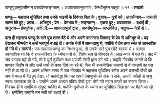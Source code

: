  

पाण्डुपुत्रानुपासीनान् प्रश्रयप्रेमसङ्गतान् । अवयाचष्टानुरागाŸौरन्धीभूतेन चक्षुषा ॥ ११॥ **शब्दार्थ** 

**पाण्डु—** **महाराज युधिष्ठिर तथा उनके भाइयों के दिवंगत पिता के** **; पुत्रान्—** **पुत्रों को** **; उपासीनान्—** **पास ही शान्त बैठे हुए** **;** **प्रश्रय—** **अभिभूत** **; प्रेम—** **प्रेमभाव में** **; सङ्गतान्—** **एकत्र हुए** **; अवयाचष्ट—** **बधाई दी** **; अनुराग—** **प्रेमपूर्वक** **; अŸौ:—** **आनन्दाश्रुओं द्वारा** **; अन्धीभूतेन—** **आप्लावित** **; चक्षुषा—** **नेत्रों से।** **.** 

**पास ही महाराज पाण्डु के सारे पुत्र शान्त बैठे थे और अपने मरणासन्न पितामह के प्रेम** **से अभिभूत थे। यह देखकर भीष्मदेव ने उन्हें भावपूर्ण बधाई दी। उनके नेत्रों में आनन्दाश्रु** **थे, क्योंकि वे प्रेम तथा स्नेह से आप्लावित हो गये थे।** **तात्पर्य** : जब महाराज पाण्डु का निधन हुआ, तो उनके सारे पुत्र छोटे बालक थे। अतएव स्वाभाविक था कि वे राज-परिवार के ज्येष्ठजनों के, विशेष रूप से भीष्मदेव के, लाड़-प्यार में पले थे। बाद में जब पाण्डव बड़े हो गये, तो वे धूर्त दुर्योधन तथा उसकी टोली द्वारा ठगे गये। यद्यपि भीष्मदेव जानते थे कि पाण्डव निर्दोष थे और उन्हें व्यर्थ ही कष्ट दिये जा रहे थे, फिर भी राजनीतिक कारणों से वे पाण्डवों का पक्ष नहीं ले पा रहे थे। अपने अन्तिम समय में जब भीष्मदेव ने महाराज युधिष्ठिर समेत अपने यशस्वी पौत्रों को अपनी बगल में बैठे हुए देखा, तो महायोद्धा पितामह अपने प्रेमाश्रुओं को रोक न सके, उनकी आँखों से अश्रु स्वत: छलछला रहे थे। उन्होंने अपने अत्यंत पवित्र पौत्रों द्वारा भोगे गये महान कष्टों का स्मरण किया। निश्चय ही वे सर्वाधिक संतुष्ट व्यक्ति थे, क्योंकि दुर्योधन के स्थान पर युधिष्ठिर सिंहासन पर बैठने जा रहे थे। इसीलिए उन्होंने उन सबों को बधाई दी। 